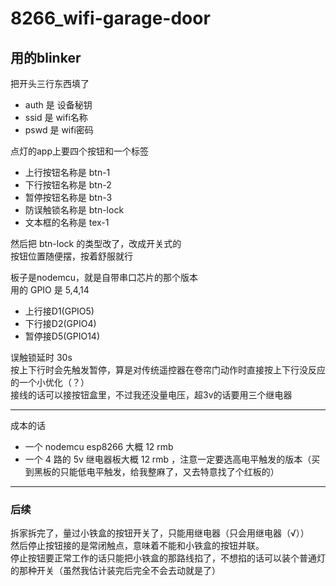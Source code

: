 # 8266_wifi-garage-door

## 用的blinker

把开头三行东西填了
* auth 是 设备秘钥
* ssid 是 wifi名称
* pswd 是 wifi密码

点灯的app上要四个按钮和一个标签
* 上行按钮名称是 btn-1
* 下行按钮名称是 btn-2
* 暂停按钮名称是 btn-3
* 防误触锁名称是 btn-lock
* 文本框的名称是 tex-1

然后把 btn-lock 的类型改了，改成开关式的<br>
按钮位置随便摆，按着舒服就行

板子是nodemcu，就是自带串口芯片的那个版本<br>
用的 GPIO 是 5,4,14
* 上行接D1(GPIO5)
* 下行接D2(GPIO4)
* 暂停接D5(GPIO14)

误触锁延时 30s<br>
按上下行时会先触发暂停，算是对传统遥控器在卷帘门动作时直接按上下行没反应的一个小优化（？）<br>
接线的话可以接按钮盒里，不过我还没量电压，超3v的话要用三个继电器<br>
- - -
成本的话
* 一个 nodemcu esp8266 大概 12 rmb
* 一个 4 路的 5v 继电器板大概 12 rmb ，注意一定要选高电平触发的版本（买到黑板的只能低电平触发，给我整麻了，又去特意找了个红板的）

- - -
### 后续
拆家拆完了，量过小铁盒的按钮开关了，只能用继电器（只会用继电器（√））<br>
然后停止按钮接的是常闭触点，意味着不能和小铁盒的按钮并联。<br>
停止按钮要正常工作的话只能把小铁盒的那路线掐了，不想掐的话可以装个普通灯的那种开关（虽然我估计装完后完全不会去动就是了）<br>
